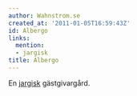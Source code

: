 ```yaml
---
author: Wahnstrom.se
created_at: '2011-01-05T16:59:43Z'
id: Albergo
links:
  mention:
  - jargisk
title: Albergo
---
```


En [jargisk] gästgivargård.

  [jargisk]: jargisk